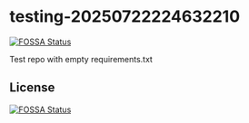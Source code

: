 # testing-20250722224632210
[![FOSSA Status](https://app.fossa.com/api/projects/git%2Bgithub.com%2Fkirogum%2Ftesting-20250722224632210.svg?type=shield)](https://app.fossa.com/projects/git%2Bgithub.com%2Fkirogum%2Ftesting-20250722224632210?ref=badge_shield)

Test repo with empty requirements.txt


## License
[![FOSSA Status](https://app.fossa.com/api/projects/git%2Bgithub.com%2Fkirogum%2Ftesting-20250722224632210.svg?type=large)](https://app.fossa.com/projects/git%2Bgithub.com%2Fkirogum%2Ftesting-20250722224632210?ref=badge_large)